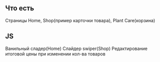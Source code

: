 ## Что есть
Страницы Home, Shop(пример карточки товара), Plant Care(корзина)

## JS
Ванильный сладер(Home)
Слайдер swiper(Shop)
Редактирование итоговой цены при изменении кол-ва товаров

